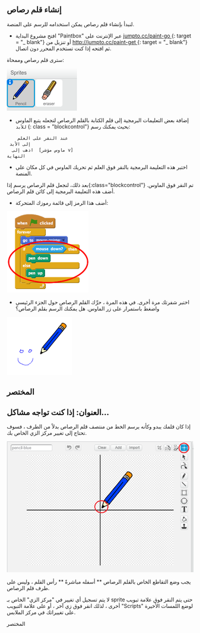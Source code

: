 ## إنشاء قلم رصاص

لنبدأ بإنشاء قلم رصاص يمكن استخدامه للرسم على المنصة.

+ افتح مشروع البداية "Paintbox" عبر الإنترنت على [ jumpto.cc/paint-go ](http://jumpto.cc/paint-go) {: target = "_ blank"} أو تنزيل من [ http://jumpto.cc/paint-get ](http://jumpto.cc/paint-get) {: target = "_ blank"} ثم افتحه إذا كنت تستخدم المحرر دون اتصال.

سترى قلم رصاص وممحاة:

![لقطة الشاشة](images/paint-starter.png)

+ إضافة بعض التعليمات البرمجية إلى قلم الكتابة بالقلم الرصاص لتجعله يتبع الماوس ` للأبد ` {: class = "blockcontrol"} بحيث يمكنك رسم:

```blocks
    عند النقر على العلم
 إلى الأبد
  اذهب إلى  [ماوس مؤشر v]
النهاية
```

+ اختبر هذه التعليمة البرمجية بالنقر فوق العلم ثم تحريك الماوس في كل مكان على المنصة.

بعد ذلك، لنجعل قلم الرصاص يرسم إذا{:class="blockcontrol"} تم النقر فوق الماوس. أضف هذه التعليمة البرمجية إلى كائن قلم الرصاص.

+ أضف هذا الرمز إلى قائمة رموزك المتحركة:

![لقطة الشاشة](images/paint-pencil-draw-code.png)

+ اختبر شفرتك مرة أخرى. في هذه المرة ، حرِّك القلم الرصاص حول الجزء الرئيسي واضغط باستمرار على زر الماوس. هل يمكنك الرسم بقلم الرصاص؟

![لقطة الشاشة](images/paint-draw.png)

## المختصر

## العنوان: إذا كنت تواجه مشاكل...

إذا كان قلمك يبدو وكأنه يرسم الخط من منتصف قلم الرصاص بدلاً من الطرف ، فسوف تحتاج إلى تغيير مركز الزي الخاص بك.

![Costume center](images/costume-center.png)

يجب وضع التقاطع الخاص بالقلم الرصاص ** أسفله مباشرةً ** رأس القلم ، وليس على طرف قلم الرصاص.

لا يتم تسجيل أي تغيير في "مركز الزي" الخاص بـ sprite حتى يتم النقر فوق علامة تبويب أخرى ، لذلك انقر فوق زي آخر ، أو على علامة التبويب "Scripts" لوضع اللمسات الأخيرة على تغييراتك في مركز الملابس.

المختصر